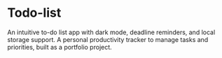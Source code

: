 # Todo-list
An intuitive to-do list app with dark mode, deadline reminders, and local storage support.  A personal productivity tracker to manage tasks and priorities, built as a portfolio project.
